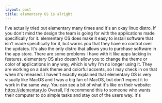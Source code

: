 ```yaml
---
layout: post
title: elementary OS is alright
---
```


I've actually tried out elementary many times and it's an okay linux distro. If you don't mind the design the team is going for with the applications made specifically for it. elementary OS does make it easy to install software that isn't made specifically for it, but warns you that they have no control over the updates. It's also the only distro that allows you to purchase software in the app store. There are some problems I have with it like apps lacking in features. elementary OS also doesn't allow you to change the theme or color of applications in any way, which is why I'm no longer using it. They are working on a dark theme and colorful accents, so I may check in on that when it's released. I haven't exactly explained that elementary OS is very visually like MacOS and I was a big fan of MacOS, but don't expect it to work in the same way. You can see a bit of what it's like on their website: https://elementary.io
Overall, I'd recommend this to someone who wants their computer to do simple tasks and stay out of the users way. It's 
